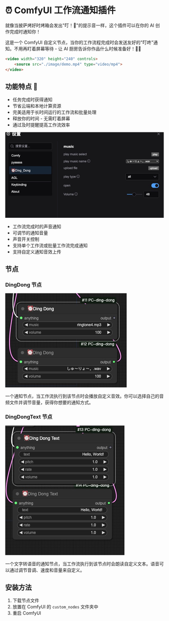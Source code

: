 # ⏰ ComfyUI 工作流通知插件

就像当披萨烤好时烤箱会发出"叮！🍕"的提示音一样，这个插件可以在你的 AI 创作完成时通知你！

这是一个 ComfyUI 自定义节点，当你的工作流程完成时会发送友好的"叮咚"通知。不用再盯着屏幕等待 - 让 AI 厨房告诉你作品什么时候准备好！👨‍🍳

```HTML
<video width="320" height="240" controls>
    <source src="./image/demo.mp4" type="video/mp4">
</video>
```


## 功能特点 🌟

- 任务完成时获得通知
- 节省云端和本地计算资源
- 完美适用于长时间运行的工作流和批量处理
- 释放你的时间 - 无需盯着屏幕
- 通过及时提醒提高工作流效率



![设置](./image/setting1.jpg)

- 工作流完成时的声音通知
- 可调节的通知音量
- 声音开关控制
- 支持单个工作流或批量工作流完成通知
- 支持自定义通知音效上传

## 节点

### DingDong 节点

![叮咚](./image/node1.jpg)

一个通知节点，当工作流执行到该节点时会播放自定义音效。你可以选择自己的音频文件并调节音量，获得你想要的通知方式。

### DingDongText 节点

![叮咚文本](./image/node2.jpg)

一个文字转语音的通知节点，当工作流执行到该节点时会朗读自定义文本。语音可以通过调节音调、速度和音量来自定义。

## 安装方法

1. 下载节点文件
2. 放置在 ComfyUI 的 `custom_nodes` 文件夹中
3. 重启 ComfyUI
